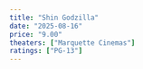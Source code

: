 ```yaml
---
title: "Shin Godzilla"
date: "2025-08-16"
price: "9.00"
theaters: ["Marquette Cinemas"]
ratings: ["PG-13"]
---
```

